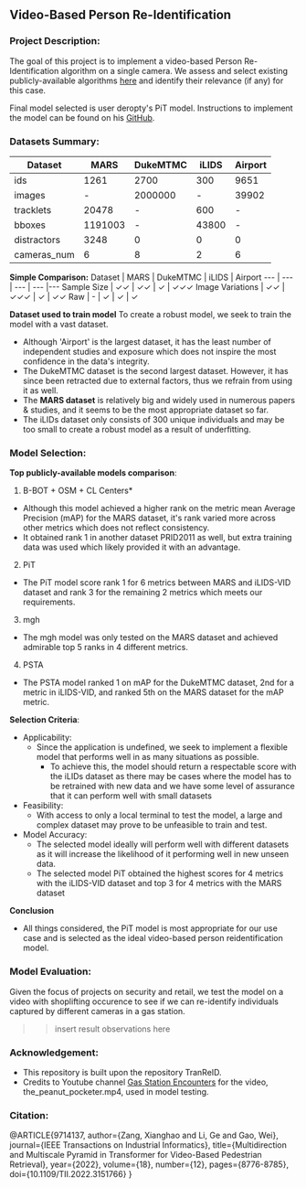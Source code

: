 ## Video-Based Person Re-Identification

### Project Description:

The goal of this project is to implement a video-based Person Re-Identification algorithm on a single camera. We assess and select existing publicly-available algorithms [here](https://paperswithcode.com/task/video-based-person-re-identification) and identify their relevance (if any) for this case.

Final model selected is user deropty's PiT model. Instructions to implement the model can be found on his [GitHub](https://github.com/deropty/PiT).

### Datasets Summary:

Dataset | MARS | DukeMTMC | iLIDS | Airport 
--- | --- | --- | --- |--- 
ids | 1261 | 2700 | 300 | 9651 
images | - | 2000000 | - | 39902
tracklets | 20478 | - | 600 | -
bboxes | 1191003 | - | 43800 | -
distractors | 3248 | 0 | 0 | 0
cameras_num | 6 | 8 | 2 | 6

**Simple Comparison:**
Dataset | MARS | DukeMTMC | iLIDS | Airport 
--- | --- | --- | --- |--- 
Sample Size | ✓✓ | ✓✓ | ✓ | ✓✓✓
Image Variations | ✓✓ | ✓✓✓ | ✓ | ✓✓
Raw | - | ✓ | ✓ | ✓

**Dataset used to train model**
To create a robust model, we seek to train the model with a vast dataset. 
- Although 'Airport' is the largest dataset, it has the least number of independent studies and exposure which does not inspire the most confidence in the data's integrity.
- The DukeMTMC dataset is the second largest dataset. However, it has since been retracted due to external factors, thus we refrain from using it as well.
- The **MARS dataset** is relatively big and widely used in numerous papers & studies, and it seems to be the most appropriate dataset so far.
- The iLIDs dataset only consists of 300 unique individuals and may be too small to create a robust model as a result of underfitting.

### Model Selection:

**Top publicly-available models comparison**:
1. B-BOT + OSM + CL Centers*
  - Although this model achieved a higher rank on the metric mean Average Precision (mAP) for the MARS dataset, it's rank varied more across other metrics which does not reflect consistency.
  - It obtained rank 1 in another dataset PRID2011 as well, but extra training data was used which likely provided it with an advantage.
2. PiT
  - The PiT model score rank 1 for 6 metrics between MARS and iLIDS-VID dataset and rank 3 for the remaining 2 metrics which meets our requirements.
3. mgh
  - The mgh model was only tested on the MARS dataset and achieved admirable top 5 ranks in 4 different metrics.
4. PSTA
  - The PSTA model ranked 1 on mAP for the DukeMTMC dataset, 2nd for a metric in iLIDS-VID, and ranked 5th on the MARS dataset for the mAP metric.

**Selection Criteria**:
- Applicability:
  - Since the application is undefined, we seek to implement a flexible model that performs well in as many situations as possible.
    - To achieve this, the model should return a respectable score with the iLIDs dataset as there may be cases where the model has to be retrained with new data and we have some level of assurance that it can perform well with small datasets
- Feasibility:
  - With access to only a local terminal to test the model, a large and complex dataset may prove to be unfeasible to train and test.
- Model Accuracy:
  - The selected model ideally will perform well with different datasets as it will increase the likelihood of it performing well in new unseen data.
  - The selected model PiT obtained the highest scores for 4 metrics with the iLIDS-VID dataset and top 3 for 4 metrics with the MARS dataset

**Conclusion**
- All things considered, the PiT model is most appropriate for our use case and is selected as the ideal video-based person reidentification model.

### Model Evaluation:

Given the focus of projects on security and retail, we test the model on a video with shoplifting occurence to see if we can re-identify individuals captured by different cameras in a gas station. 

>> insert result observations here

### Acknowledgement:
- This repository is built upon the repository TranReID.
- Credits to Youtube channel [Gas Station Encounters](https://youtu.be/LamLq3dlqyI) for the video, the_peanut_pocketer.mp4, used in model testing.

### Citation:
@ARTICLE{9714137,
  author={Zang, Xianghao and Li, Ge and Gao, Wei},
  journal={IEEE Transactions on Industrial Informatics}, 
  title={Multidirection and Multiscale Pyramid in Transformer for Video-Based Pedestrian Retrieval}, 
  year={2022},
  volume={18},
  number={12},
  pages={8776-8785},
  doi={10.1109/TII.2022.3151766}
}

